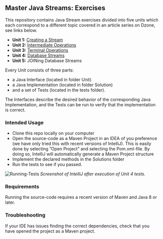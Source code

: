 ## Master Java Streams: Exercises
This repository contains Java Stream exercises divided into five units which each correspond to a different topic covered in an article series on Dzone, see links below.

- **Unit 1:** [Creating a Stream](https://dzone.com/articles/become-a-master-of-java-streams-part-1-creating-st)<br/>
- **Unit 2:** [Intermediate Operations](https://dzone.com/articles/become-a-master-of-java-streams-part-2-intermediat)<br/>
- **Unit 3:** [Terminal Operations](https://dzone.com/articles/become-a-master-of-java-streams-part-3-terminal-op)<br/>
- **Unit 4:** [Database Streams](https://dzone.com/articles/java-streams-database-streams)<br/>
- **Unit 5:** JOINing Database Streams 

Every Unit consists of three parts: 
- a Java Interface (located in folder Unit) <br/>
- a Java Implementation (located in folder Solution) <br/>
- and a set of Tests (located in the tests folder). <br/>

The Interfaces describe the desired behavior of the corresponding Java Implementation, and the Tests can be run to verify that the implementation is correct. 

### Intended Usage 

- Clone this repo locally on your computer
- Open the source-code as a Maven Project in an IDEA of you preference (we have only tried this with recent versions of IntelliJ). This is easily done by selecting ”Open Project” and selecting the Pom.xml-file. By doing so, IntelliJ will automatically generate a Maven Project structure
- Implement the declared methods in the Solutions folder
- Run the tests to see if you passed.

![Running-Tests](https://github.com/speedment/hol-streams/blob/master/HOL-Streams.png?raw=true "Screenshot of test environment ")
*Screenshot of IntelliJ after execution of Unit 4 tests.*

### Requirements
Running the source-code requires a recent version of Maven and Java 8 or later. 

### Troubleshooting
If your IDE has issues finding the correct dependencies, check that you have opened the project as a Maven project.
